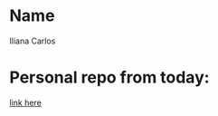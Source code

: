 # Name
Iliana Carlos

# Personal repo from today: 
<a>[link here](https://github.com/ilianaocarlos-ctrl/my-first-repo)</a>
